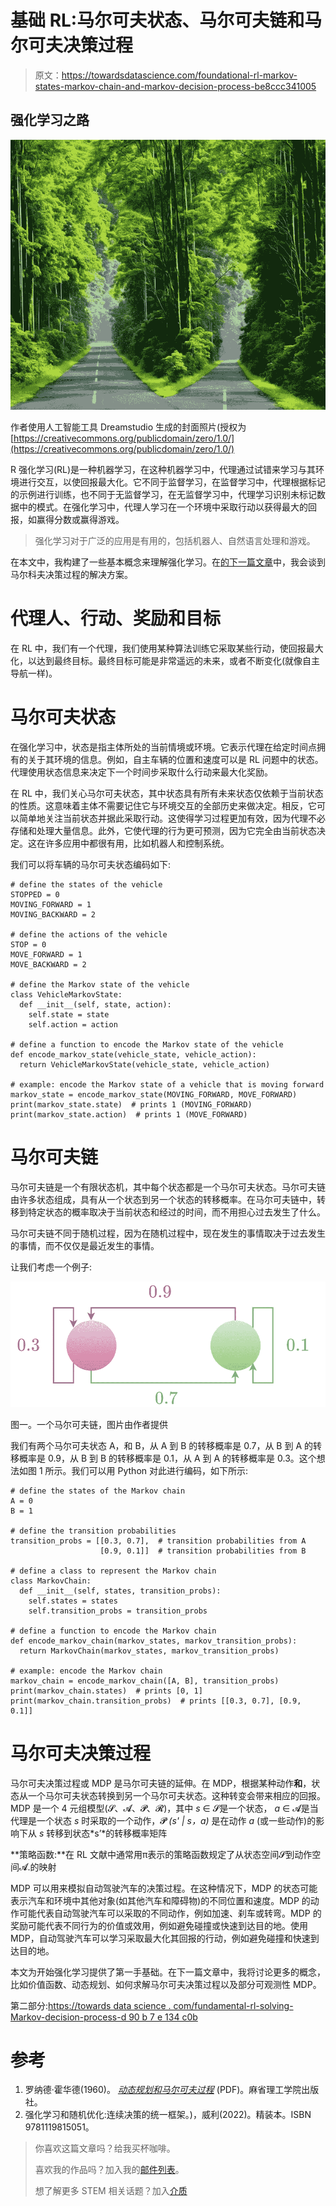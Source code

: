 # 基础 RL:马尔可夫状态、马尔可夫链和马尔可夫决策过程

> 原文：<https://towardsdatascience.com/foundational-rl-markov-states-markov-chain-and-markov-decision-process-be8ccc341005>

## 强化学习之路

![](img/3df8de33fac8dbc355e14dd2403f4439.png)

作者使用人工智能工具 Dreamstudio 生成的封面照片(授权为[https://creativecommons.org/publicdomain/zero/1.0/](https://creativecommons.org/publicdomain/zero/1.0/)

R 强化学习(RL)是一种机器学习，在这种机器学习中，代理通过试错来学习与其环境进行交互，以使回报最大化。它不同于监督学习，在监督学习中，代理根据标记的示例进行训练，也不同于无监督学习，在无监督学习中，代理学习识别未标记数据中的模式。在强化学习中，代理人学习在一个环境中采取行动以获得最大的回报，如赢得分数或赢得游戏。

> 强化学习对于广泛的应用是有用的，包括机器人、自然语言处理和游戏。

在本文中，我构建了一些基本概念来理解强化学习。在[的下一篇文章](/foundational-rl-solving-markov-decision-process-d90b7e134c0b)中，我会谈到马尔科夫决策过程的解决方案。

</foundational-rl-solving-markov-decision-process-d90b7e134c0b>  

# 代理人、行动、奖励和目标

在 RL 中，我们有一个代理，我们使用某种算法训练它采取某些行动，使回报最大化，以达到最终目标。最终目标可能是非常遥远的未来，或者不断变化(就像自主导航一样)。

# 马尔可夫状态

在强化学习中，状态是指主体所处的当前情境或环境。它表示代理在给定时间点拥有的关于其环境的信息。例如，自主车辆的位置和速度可以是 RL 问题中的状态。代理使用状态信息来决定下一个时间步采取什么行动来最大化奖励。

在 RL 中，我们关心马尔可夫状态，其中状态具有所有未来状态仅依赖于当前状态的性质。这意味着主体不需要记住它与环境交互的全部历史来做决定。相反，它可以简单地关注当前状态并据此采取行动。这使得学习过程更加有效，因为代理不必存储和处理大量信息。此外，它使代理的行为更可预测，因为它完全由当前状态决定。这在许多应用中都很有用，比如机器人和控制系统。

我们可以将车辆的马尔可夫状态编码如下:

```
# define the states of the vehicle
STOPPED = 0
MOVING_FORWARD = 1
MOVING_BACKWARD = 2

# define the actions of the vehicle
STOP = 0
MOVE_FORWARD = 1
MOVE_BACKWARD = 2

# define the Markov state of the vehicle
class VehicleMarkovState:
  def __init__(self, state, action):
    self.state = state
    self.action = action

# define a function to encode the Markov state of the vehicle
def encode_markov_state(vehicle_state, vehicle_action):
  return VehicleMarkovState(vehicle_state, vehicle_action)

# example: encode the Markov state of a vehicle that is moving forward
markov_state = encode_markov_state(MOVING_FORWARD, MOVE_FORWARD)
print(markov_state.state)  # prints 1 (MOVING_FORWARD)
print(markov_state.action)  # prints 1 (MOVE_FORWARD)
```

# 马尔可夫链

马尔可夫链是一个有限状态机，其中每个状态都是一个马尔可夫状态。马尔可夫链由许多状态组成，具有从一个状态到另一个状态的转移概率。在马尔可夫链中，转移到特定状态的概率取决于当前状态和经过的时间，而不用担心过去发生了什么。

马尔可夫链不同于随机过程，因为在随机过程中，现在发生的事情取决于过去发生的事情，而不仅仅是最近发生的事情。

让我们考虑一个例子:

![](img/dc45562ddfd3b97f6bc6efe155c59c40.png)

图一。一个马尔可夫链，图片由作者提供

我们有两个马尔可夫状态 A，和 B，从 A 到 B 的转移概率是 0.7，从 B 到 A 的转移概率是 0.9，从 B 到 B 的转移概率是 0.1，从 A 到 A 的转移概率是 0.3。这个想法如图 1 所示。我们可以用 Python 对此进行编码，如下所示:

```
# define the states of the Markov chain
A = 0
B = 1

# define the transition probabilities
transition_probs = [[0.3, 0.7],  # transition probabilities from A
                    [0.9, 0.1]]  # transition probabilities from B

# define a class to represent the Markov chain
class MarkovChain:
  def __init__(self, states, transition_probs):
    self.states = states
    self.transition_probs = transition_probs

# define a function to encode the Markov chain
def encode_markov_chain(markov_states, markov_transition_probs):
  return MarkovChain(markov_states, markov_transition_probs)

# example: encode the Markov chain
markov_chain = encode_markov_chain([A, B], transition_probs)
print(markov_chain.states)  # prints [0, 1]
print(markov_chain.transition_probs)  # prints [[0.3, 0.7], [0.9, 0.1]]
```

# 马尔可夫决策过程

马尔可夫决策过程或 MDP 是马尔可夫链的延伸。在 MDP，根据某种动作**和**，状态从一个马尔可夫状态转换到另一个马尔可夫状态。这种转变会带来相应的回报。MDP 是一个 4 元组模型(𝓢、𝓐、𝓟、𝓡)，其中 *s* ∈ 𝓢是一个状态， *a* ∈ 𝓐是当代理是一个状态 *s* 时采取的一个动作，𝓟 *(s' | s，a)* 是在动作 *a* (或一些动作)的影响下从 *s* 转移到状态*s’*的转移概率矩阵

**策略函数:**在 RL 文献中通常用π表示的策略函数规定了从状态空间𝓢到动作空间𝓐.的映射

MDP 可以用来模拟自动驾驶汽车的决策过程。在这种情况下，MDP 的状态可能表示汽车和环境中其他对象(如其他汽车和障碍物)的不同位置和速度。MDP 的动作可能代表自动驾驶汽车可以采取的不同动作，例如加速、刹车或转弯。MDP 的奖励可能代表不同行为的价值或效用，例如避免碰撞或快速到达目的地。使用 MDP，自动驾驶汽车可以学习采取最大化其回报的行动，例如避免碰撞和快速到达目的地。

本文为开始强化学习提供了第一手基础。在下一篇文章中，我将讨论更多的概念，比如价值函数、动态规划、如何求解马尔可夫决策过程以及部分可观测性 MDP。

第二部分:[https://towards data science . com/fundamental-rl-solving-Markov-decision-process-d 90 b 7 e 134 c0b](/foundational-rl-solving-markov-decision-process-d90b7e134c0b)

</foundational-rl-solving-markov-decision-process-d90b7e134c0b>  

# 参考

1.  罗纳德·霍华德(1960)。 [*动态规划和马尔可夫过程*](http://web.mit.edu/dimitrib/www/dpchapter.pdf) (PDF)。麻省理工学院出版社。
2.  强化学习和随机优化:连续决策的统一框架。)，威利(2022)。精装本。ISBN 9781119815051。

> 你喜欢这篇文章吗？给我买杯咖啡。
> 
> 喜欢我的作品吗？加入我的[邮件列表](https://rahulbhadani.medium.com/subscribe)。
> 
> 想了解更多 STEM 相关话题？加入[介质](https://rahulbhadani.medium.com/membership)